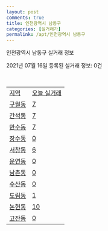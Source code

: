```yaml
---
layout: post
comments: true
title: 인천광역시 남동구
categories: [실거래가]
permalink: /apt/인천광역시 남동구
---
```


인천광역시 남동구 실거래 정보

2021년 07월 16일 등록된 실거래 정보: 0건

<script type="text/javascript">
  google.charts.load('current', {'packages':['corechart']});
  google.charts.setOnLoadCallback(drawChart);

  function drawChart() {
    var data = google.visualization.arrayToDataTable([['거래일', '매매', '전월세', '전매'], ['20-07', 247, 411, 1], ['20-08', 415, 698, 5], ['20-09', 389, 610, 2], ['20-10', 567, 736, 4], ['20-11', 707, 643, 3], ['20-12', 824, 696, 3], ['21-01', 803, 1279, 2], ['21-02', 982, 690, 3], ['21-03', 1049, 832, 11], ['21-04', 732, 827, 1], ['21-05', 701, 772, 1], ['21-06', 439, 552, 3], ['21-07', 65, 207, 0]]);

    var options = {
      title: '최근 1년간 유형별 거래량 추이',
      legend: { position: 'bottom' }
    };

    var chart = new google.visualization.LineChart(document.getElementById('columnchart_material'));
    chart.draw(data, (options));
  }
</script>

<div id="columnchart_material" style="width: 95%; margin-left: -35px"></div>
<br>
<table class="sortable">
  <tr>
    <td><a href="#">지역</a></td>
    <td><a href="#">오늘 실거래</a></td>
  </tr>

  
  <tr class="item">
    <td><a href="인천광역시 남동구 구월동">구월동</a></td>
    <td><a href="인천광역시 남동구 구월동">7</a></td>
  </tr>
    

  <tr class="item">
    <td><a href="인천광역시 남동구 간석동">간석동</a></td>
    <td><a href="인천광역시 남동구 간석동">7</a></td>
  </tr>
    

  <tr class="item">
    <td><a href="인천광역시 남동구 만수동">만수동</a></td>
    <td><a href="인천광역시 남동구 만수동">7</a></td>
  </tr>
    

  <tr class="item">
    <td><a href="인천광역시 남동구 장수동">장수동</a></td>
    <td><a href="인천광역시 남동구 장수동">0</a></td>
  </tr>
    

  <tr class="item">
    <td><a href="인천광역시 남동구 서창동">서창동</a></td>
    <td><a href="인천광역시 남동구 서창동">6</a></td>
  </tr>
    

  <tr class="item">
    <td><a href="인천광역시 남동구 운연동">운연동</a></td>
    <td><a href="인천광역시 남동구 운연동">0</a></td>
  </tr>
    

  <tr class="item">
    <td><a href="인천광역시 남동구 남촌동">남촌동</a></td>
    <td><a href="인천광역시 남동구 남촌동">0</a></td>
  </tr>
    

  <tr class="item">
    <td><a href="인천광역시 남동구 수산동">수산동</a></td>
    <td><a href="인천광역시 남동구 수산동">0</a></td>
  </tr>
    

  <tr class="item">
    <td><a href="인천광역시 남동구 도림동">도림동</a></td>
    <td><a href="인천광역시 남동구 도림동">1</a></td>
  </tr>
    

  <tr class="item">
    <td><a href="인천광역시 남동구 논현동">논현동</a></td>
    <td><a href="인천광역시 남동구 논현동">10</a></td>
  </tr>
    

  <tr class="item">
    <td><a href="인천광역시 남동구 고잔동">고잔동</a></td>
    <td><a href="인천광역시 남동구 고잔동">0</a></td>
  </tr>
    


</table>


    